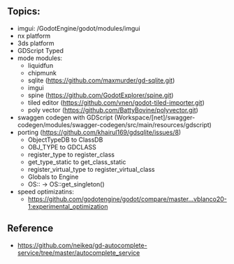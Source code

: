 ## Topics:

* imgui: /GodotEngine/godot/modules/imgui
* nx platform
* 3ds platform
* GDScript Typed
* mode modules:
  - liquidfun
  - chipmunk
  - sqlite (https://github.com/maxmurder/gd-sqlite.git)
  - imgui
  - spine (https://github.com/GodotExplorer/spine.git)
  - tiled editor (https://github.com/vnen/godot-tiled-importer.git)
  - poly vector (https://github.com/BattyBovine/polyvector.git)
* swaggen codegen with GDScript (Workspace/[net]/swagger-codegen/modules/swagger-codegen/src/main/resources/gdscript)
* porting (https://github.com/khairul169/gdsqlite/issues/8)
  - ObjectTypeDB to ClassDB
  - OBJ_TYPE to GDCLASS
  - register_type to register_class
  - get_type_static to get_class_static
  - register_virtual_type to register_virtual_class
  - Globals to Engine
  - OS:: -> OS::get_singleton()
* speed optimizatins:
  - https://github.com/godotengine/godot/compare/master...vblanco20-1:experimental_optimization

## Reference

- https://github.com/neikeq/gd-autocomplete-service/tree/master/autocomplete_service
